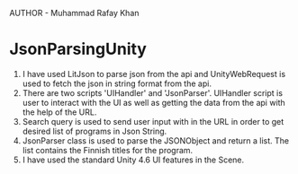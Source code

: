 AUTHOR - Muhammad Rafay Khan

# JsonParsingUnity

1. I have used LitJson to parse json from the api and UnityWebRequest is used to fetch the json in string format from the api.
2. There are two scripts 'UIHandler' and 'JsonParser'. UIHandler script is user to interact with the UI as well as getting the data from the api with the help of the URL.
3. Search query is used to send user input with in the URL in order to get desired list of programs in Json String.
4. JsonParser class is used to parse the JSONObject and return a list. The list contains the Finnish titles for the program.
5. I have used the standard Unity 4.6 UI features in the Scene.
